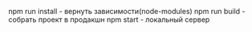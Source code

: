 npm run install - вернуть зависимости(node-modules)
npm run build - собрать проект в продакшн
npm start - локальный сервер